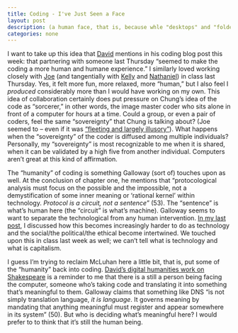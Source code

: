 ```yaml
---
title: Coding - I've Just Seen a Face 
layout: post
description: (a human face, that is, because whle "desktops" and "folders" are fine, a computer's "face" would be too creepily metaphorical)
categories: none
---
```

I want to take up this idea that [David](http://davidlnowak.github.io/blog/2016-03-02/post-week7-coding.html) mentions in his coding blog post this week: that partnering with someone last Thursday “seemed to make the coding a more human and humane experience.” I similarly loved working closely with [Joe](http://joetorok.github.io/blog/2016-03-02/coding-confidence.html) (and tangentially with [Kelly](http://kellypolasek.github.io/) and [Nathaniel](http://nattybee.github.io/index.html)) in class last Thursday. Yes, it felt more fun, more relaxed, more “human,” but I also feel I *produced* considerably more than I would have working on my own. This idea of collaboration certainly does put pressure on Chung’s idea of the code as “sorcerer,” in other words, the image master coder who sits alone in front of a computer for hours at a time. Could a group, or even a pair of coders, feel the same “sovereignty” that Chung is talking about? (Joe seemed to – even if it was [“fleeting and largely illusory”](http://joetorok.github.io/blog/2016-03-02/coding-confidence.html)). What happens when the “sovereignty” of the coder is diffused among multiple individuals? Personally, my “sovereignty” is most recognizable to me when it is shared, when it can be validated by a high five from another individual. Computers aren’t great at this kind of affirmation.

The “humanity” of coding is something Galloway (sort of) touches upon as well. At the conclusion of chapter one, he mentions that “protocological analysis must focus on the possible and the impossible, not a demystification of some inner meaning or ‘rational kernel’ within technology. *Protocol is a circuit, not a sentence*” (53). The “sentence” is what’s human here (the “circuit” is what’s machine). Galloway seems to want to separate the technological from any human intervention. [In my last post](http://dianarosenberger.github.io/blog/2016-03-02/week7post.html), I discussed how this becomes increasingly harder to do as technology and the social/the political/the ethical become intertwined. We touched upon this in class last week as well; we can’t tell what is technology and what is capitalism. 

I guess I’m trying to reclaim McLuhan here a little bit, that is, put some of the “humanity” back into coding. [David’s digital humanities work on Shakespeare](http://davidlnowak.github.io/blog/2016-03-02/post-week7-coding.html) is a reminder to me that there is a still a person being facing the computer, someone who’s taking code and translating it into something that’s meaningful to them. Galloway claims that something like DNS “is not simply translation language, *it is language*. It governs meaning by mandating that anything meaningful must register and appear somewhere in its system” (50). But who is deciding what’s meaningful here? I would prefer to to think that it’s still the human being.   
